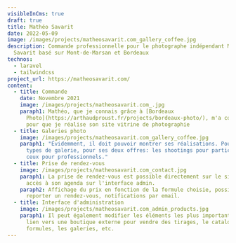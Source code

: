 ```yaml
---
visibleInCms: true
draft: true
title: Mathéo Savarit
date: 2022-05-09
image: /images/projects/matheosavarit.com_gallery_coffee.jpg
description: Commande professionnelle pour le photographe indépendant Mathéo
  Savarit basé sur Mont-de-Marsan et Bordeaux
technos:
  - laravel
  - tailwindcss
project_url: https://matheosavarit.com/
content:
  - title: Commande
    date: Novembre 2021
    image: /images/projects/matheosavarit.com_.jpg
    paraph1: Mathéo, que je connais grâce à [Bordeaux
      Photo](https://arthaudproust.fr/projects/bordeaux-photo/), m'a contacté
      pour que je réalise son site vitrine de photographie
  - title: Galeries photo
    image: /images/projects/matheosavarit.com_gallery_coffee.jpg
    paraph1: "Évidemment, il doit pouvoir montrer ses réalisations. Pour cela deux
      types de galerie, pour ses deux offres: les shootings pour particulier et
      ceux pour professionnels."
  - title: Prise de rendez-vous
    image: /images/projects/matheosavarit.com_contact.jpg
    paraph1: La prise de rendez-vous est possible directement sur le site, et il a
      accès à son agenda sur l'interface admin.
    paraph2: Affichage du prix en fonction de la formule choisie, possibilité de
      reporter un rendez-vous, notifications par email.
  - title: Interface d'administration
    image: /images/projects/matheosavarit.com_admin_products.jpg
    paraph1: Il peut également modifier les éléments les plus importants comme le
      lien vers une boutique externe pour vendre des tirages, le catalogue des
      formules, les galeries, etc.
---
```

